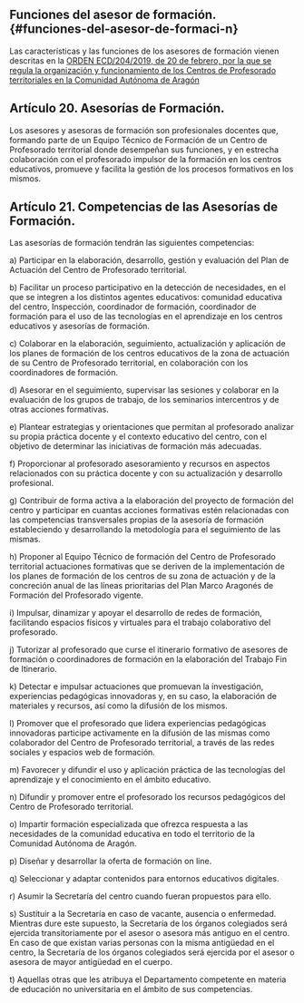 ## Funciones del asesor de formación. {#funciones-del-asesor-de-formaci-n}

Las características y las funciones de los asesores de formación vienen descritas en la [ORDEN ECD/204/2019, de 20 de febrero, por la que se regula la organización y funcionamiento de los Centros de Profesorado territoriales en la Comunidad Autónoma de Aragón](https://bit.ly/2TZii4q)

## Artículo 20. Asesorías de Formación.

Los asesores y asesoras de formación son profesionales docentes que, formando parte de un Equipo Técnico de Formación de un Centro de Profesorado territorial donde desempeñan sus funciones, y en estrecha colaboración con el profesorado impulsor de la formación en los centros educativos, promueve y facilita la gestión de los procesos formativos en los mismos.

## Artículo 21. Competencias de las Asesorías de Formación.

Las asesorías de formación tendrán las siguientes competencias:

a) Participar en la elaboración, desarrollo, gestión y evaluación del Plan de Actuación del Centro de Profesorado territorial.

b) Facilitar un proceso participativo en la detección de necesidades, en el que se integren a los distintos agentes educativos: comunidad educativa del centro, Inspección, coordinador de formación, coordinador de formación para el uso de las tecnologías en el aprendizaje en los centros educativos y asesorías de formación.

c) Colaborar en la elaboración, seguimiento, actualización y aplicación de los planes de formación de los centros educativos de la zona de actuación de su Centro de Profesorado territorial, en colaboración con los coordinadores de formación.

d) Asesorar en el seguimiento, supervisar las sesiones y colaborar en la evaluación de los grupos de trabajo, de los seminarios intercentros y de otras acciones formativas.

e) Plantear estrategias y orientaciones que permitan al profesorado analizar su propia práctica docente y el contexto educativo del centro, con el objetivo de determinar las iniciativas de formación más adecuadas.

f) Proporcionar al profesorado asesoramiento y recursos en aspectos relacionados con su práctica docente y con su actualización y desarrollo profesional.

g) Contribuir de forma activa a la elaboración del proyecto de formación del centro y participar en cuantas acciones formativas estén relacionadas con las competencias transversales propias de la asesoría de formación estableciendo y desarrollando la metodología para el seguimiento de las mismas.

h) Proponer al Equipo Técnico de formación del Centro de Profesorado territorial actuaciones formativas que se deriven de la implementación de los planes de formación de los centros de su zona de actuación y de la concreción anual de las líneas prioritarias del Plan Marco Aragonés de Formación del Profesorado vigente.

i) Impulsar, dinamizar y apoyar el desarrollo de redes de formación, facilitando espacios físicos y virtuales para el trabajo colaborativo del profesorado.

j) Tutorizar al profesorado que curse el itinerario formativo de asesores de formación o coordinadores de formación en la elaboración del Trabajo Fin de Itinerario.

k) Detectar e impulsar actuaciones que promuevan la investigación, experiencias pedagógicas innovadoras y, en su caso, la elaboración de materiales y recursos, así como la difusión de los mismos.

l) Promover que el profesorado que lidera experiencias pedagógicas innovadoras participe activamente en la difusión de las mismas como colaborador del Centro de Profesorado territorial, a través de las redes sociales y espacios web de formación. 

m) Favorecer y difundir el uso y aplicación práctica de las tecnologías del aprendizaje y el conocimiento en el ámbito educativo.

n) Difundir y promover entre el profesorado los recursos pedagógicos del Centro de Profesorado territorial.

o) Impartir formación especializada que ofrezca respuesta a las necesidades de la comunidad educativa en todo el territorio de la Comunidad Autónoma de Aragón.

p) Diseñar y desarrollar la oferta de formación on line.

q) Seleccionar y adaptar contenidos para entornos educativos digitales.

r) Asumir la Secretaría del centro cuando fueran propuestos para ello.

s) Sustituir a la Secretaría en caso de vacante, ausencia o enfermedad. Mientras dure este supuesto, la Secretaría de los órganos colegiados será ejercida transitoriamente
por el asesor o asesora más antiguo en el centro. En caso de que existan varias personas con la misma antigüedad en el centro, la Secretaría de los órganos colegiados será ejercida por el asesor o asesora de mayor antigüedad en el cuerpo.

t) Aquellas otras que les atribuya el Departamento competente en materia de educación no universitaria en el ámbito de sus competencias.